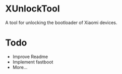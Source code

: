 # XUnlockTool

A tool for unlocking the bootloader of Xiaomi devices.

# Todo
- Improve Readme
- Implement fastboot
- More...